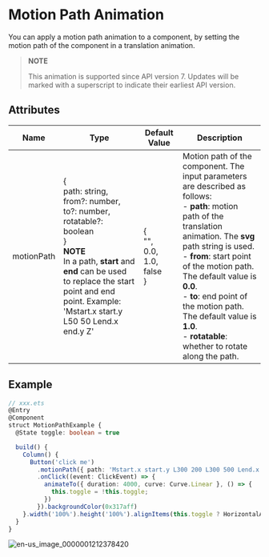 # Motion Path Animation

You can apply a motion path animation to a component, by setting the motion path of the component in a translation animation.

> **NOTE**
>
> This animation is supported since API version 7. Updates will be marked with a superscript to indicate their earliest API version.




## Attributes

| Name | Type | Default Value | Description |
| -------- | -------- | -------- | -------- |
| motionPath | {<br/>path: string,<br/>from?: number,<br/>to?: number,<br/>rotatable?: boolean<br/>}<br/>**NOTE**<br/>In a path, **start** and **end** can be used to replace the start point and end point. Example:<br/>'Mstart.x start.y L50 50 Lend.x end.y Z' | {<br/>"",<br/>0.0,<br/>1.0,<br/>false<br/>} | Motion path of the component. The input parameters are described as follows:<br/>- **path**: motion path of the translation animation. The **svg** path string is used.<br/>- **from**: start point of the motion path. The default value is **0.0**.<br/>- **to**: end point of the motion path. The default value is **1.0**.<br/>- **rotatable**: whether to rotate along the path. |


## Example


```ts
// xxx.ets
@Entry
@Component
struct MotionPathExample {
  @State toggle: boolean = true

  build() {
    Column() {
      Button('click me')
        .motionPath({ path: 'Mstart.x start.y L300 200 L300 500 Lend.x end.y', from: 0.0, to: 1.0, rotatable: true })
        .onClick((event: ClickEvent) => {
          animateTo({ duration: 4000, curve: Curve.Linear }, () => {
            this.toggle = !this.toggle;
          })
        }).backgroundColor(0x317aff)
    }.width('100%').height('100%').alignItems(this.toggle ? HorizontalAlign.Start : HorizontalAlign.Center)
  }
}
```

![en-us_image_0000001212378420](figures/en-us_image_0000001212378420.gif)
